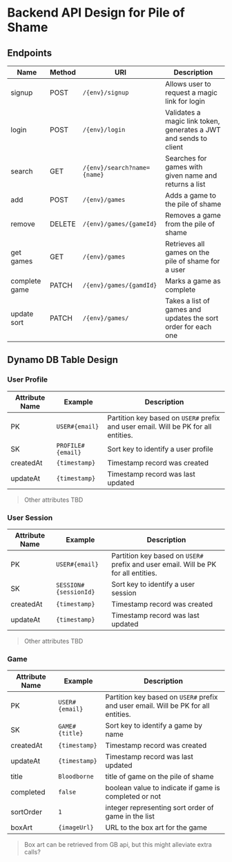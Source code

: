 # Backend API Design for Pile of Shame

## Endpoints

| Name          | Method | URI                         | Description                                                       |
| ------------- | ------ | --------------------------- | ----------------------------------------------------------------- |
| signup        | POST   | `/{env}/signup`             | Allows user to request a magic link for login                     |
| login         | POST   | `/{env}/login`              | Validates a magic link token, generates a JWT and sends to client |
| search        | GET    | `/{env}/search?name={name}` | Searches for games with given name and returns a list             |
| add           | POST   | `/{env}/games`              | Adds a game to the pile of shame                                  |
| remove        | DELETE | `/{env}/games/{gameId}`     | Removes a game from the pile of shame                             |
| get games     | GET    | `/{env}/games`              | Retrieves all games on the pile of shame for a user               |
| complete game | PATCH  | `/{env}/games/{gamdId}`     | Marks a game as complete                                          |
| update sort   | PATCH  | `/{env}/games/`             | Takes a list of games and updates the sort order for each one     |

## Dynamo DB Table Design

### User Profile

| Attribute Name | Example           | Description                                                                        |
| -------------- | ----------------- | ---------------------------------------------------------------------------------- |
| PK             | `USER#{email}`    | Partition key based on `USER#` prefix and user email. Will be PK for all entities. |
| SK             | `PROFILE#{email}` | Sort key to identify a user profile                                                |
| createdAt      | `{timestamp}`     | Timestamp record was created                                                       |
| updateAt       | `{timestamp}`     | Timestamp record was last updated                                                  |

> Other attributes TBD

### User Session

| Attribute Name | Example               | Description                                                                        |
| -------------- | --------------------- | ---------------------------------------------------------------------------------- |
| PK             | `USER#{email}`        | Partition key based on `USER#` prefix and user email. Will be PK for all entities. |
| SK             | `SESSION#{sessionId}` | Sort key to identify a user session                                                |
| createdAt      | `{timestamp}`         | Timestamp record was created                                                       |
| updateAt       | `{timestamp}`         | Timestamp record was last updated                                                  |

> Other attributes TBD

### Game

| Attribute Name | Example        | Description                                                                        |
| -------------- | -------------- | ---------------------------------------------------------------------------------- |
| PK             | `USER#{email}` | Partition key based on `USER#` prefix and user email. Will be PK for all entities. |
| SK             | `GAME#{title}` | Sort key to identify a game by name                                                |
| createdAt      | `{timestamp}`  | Timestamp record was created                                                       |
| updateAt       | `{timestamp}`  | Timestamp record was last updated                                                  |
| title          | `Bloodborne`   | title of game on the pile of shame                                                 |
| completed      | `false`        | boolean value to indicate if game is completed or not                              |
| sortOrder      | `1`            | integer representing sort order of game in the list                                |
| boxArt         | `{imageUrl}`   | URL to the box art for the game                                                    |

> Box art can be retrieved from GB api, but this might alleviate extra calls?
